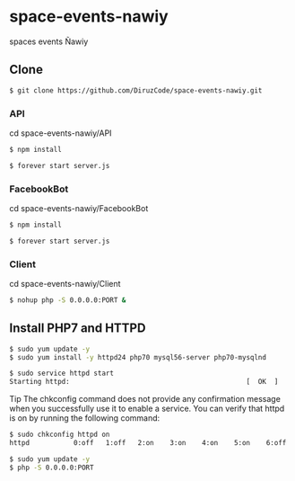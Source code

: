 # space-events-nawiy
spaces events Ñawiy



## Clone

```bash
$ git clone https://github.com/DiruzCode/space-events-nawiy.git
```


### API

cd space-events-nawiy/API

```bash
$ npm install
```
```bash
$ forever start server.js
```

### FacebookBot

cd space-events-nawiy/FacebookBot

```bash
$ npm install
```
```bash
$ forever start server.js
```

### Client

cd space-events-nawiy/Client

```bash
$ nohup php -S 0.0.0.0:PORT &
```

## Install PHP7 and HTTPD



```bash
$ sudo yum update -y
$ sudo yum install -y httpd24 php70 mysql56-server php70-mysqlnd
```

```bash
$ sudo service httpd start
Starting httpd:                                            [  OK  ]
```


Tip
The chkconfig command does not provide any confirmation message when you successfully use it to enable a service.
You can verify that httpd is on by running the following command:

```bash
$ sudo chkconfig httpd on
httpd           0:off   1:off   2:on    3:on    4:on    5:on    6:off

$ sudo yum update -y
$ php -S 0.0.0.0:PORT
```
